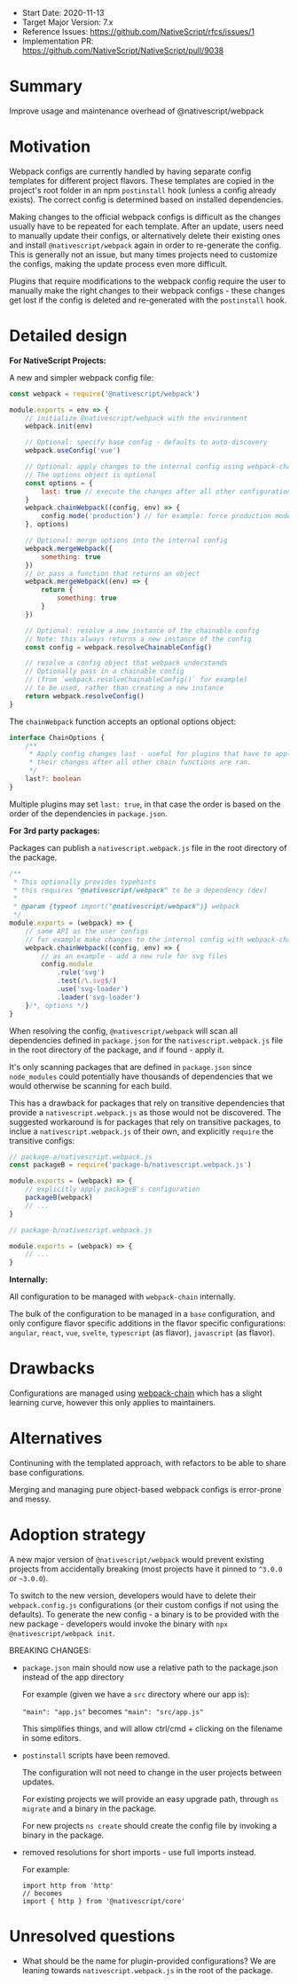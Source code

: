 - Start Date: 2020-11-13
- Target Major Version: 7.x
- Reference Issues: https://github.com/NativeScript/rfcs/issues/1
- Implementation PR: https://github.com/NativeScript/NativeScript/pull/9038

# Summary

Improve usage and maintenance overhead of @nativescript/webpack

<!-- # Basic example

If the proposal involves a new or changed API, include a basic code example.
Omit this section if it's not applicable. -->

# Motivation

Webpack configs are currently handled by having separate config templates for different project flavors. These templates are copied in the project's root folder in an npm `postinstall` hook (unless a config already exists). The correct config is determined based on installed dependencies.

Making changes to the official webpack configs is difficult as the changes usually have to be repeated for each template. After an update, users need to manually update their configs, or alternatively delete their existing ones and install `@nativescript/webpack` again in order to re-generate the config. This is generally not an issue, but many times projects need to customize the configs, making the update process even more difficult.

Plugins that require modifications to the webpack config require the user to manually make the right changes to their webpack configs - these changes get lost if the config is deleted and re-generated with the `postinstall` hook.


# Detailed design

**For NativeScript Projects:**

A new and simpler webpack config file:
```js
const webpack = require('@nativescript/webpack')

module.exports = env => {
    // initialize @nativescript/webpack with the environment
    webpack.init(env)

    // Optional: specify base config - defaults to auto-discovery
    webpack.useConfig('vue')

    // Optional: apply changes to the internal config using webpack-chain
    // The options object is optional
    const options = {
        last: true // execute the changes after all other configuration is complete
    }
    webpack.chainWebpack((config, env) => {
        config.mode('production') // for example: force production mode
    }, options)

    // Optional: merge options into the internal config
    webpack.mergeWebpack({
        something: true
    })
    // or pass a function that returns an object
    webpack.mergeWebpack((env) => {
        return {
            something: true
        }
    })

    // Optional: resolve a new instance of the chainable config
    // Note: this always returns a new instance of the config
    const config = webpack.resolveChainableConfig()

    // resolve a config object that webpack understands
    // Optionally pass in a chainable config 
    // (from `webpack.resolveChainableConfig()` for example)
    // to be used, rather than creating a new instance
    return webpack.resolveConfig()
}
```

The `chainWebpack` function accepts an optional options object:

```ts
interface ChainOptions {
    /**
     * Apply config changes last - useful for plugins that have to apply 
     * their changes after all other chain functions are ran.
     */
    last?: boolean
}
```

Multiple plugins may set `last: true`, in that case the order is based on the order of the dependencies in `package.json`.

**For 3rd party packages:**

Packages can publish a `nativescript.webpack.js` file in the root directory of the package.

```js
/**
 * This optionally provides typehints
 * this requires "@nativescript/webpack" to be a dependency (dev)
 * 
 * @param {typeof import("@nativescript/webpack")} webpack
 */
module.exports = (webpack) => {
    // same API as the user configs
    // for example make changes to the internal config with webpack-chain
    webpack.chainWebpack((config, env) => {
        // as an example - add a new rule for svg files
        config.module
            .rule('svg')
            .test(/\.svg$/)
            .use('svg-loader')
            .loader('svg-loader')
    }/*, options */)
}
```

When resolving the config, `@nativescript/webpack` will scan all dependencies defined in `package.json` for the `nativescript.webpack.js` file in the root directory of the package, and if found - apply it.

It's only scanning packages that are defined in `package.json` since `node_modules` could potentially have thousands of dependencies that we would otherwise be scanning for each build.

This has a drawback for packages that rely on transitive dependencies that provide a `nativescript.webpack.js` as those would not be discovered. The suggested workaround is for packages that rely on transitive packages, to inclue a `nativescript.webpack.js` of their own, and explicitly `require` the transitive configs:
```js
// package-a/nativescript.webpack.js
const packageB = require('package-b/nativescript.webpack.js')

module.exports = (webpack) => {
    // explicitly apply packageB's configuration
    packageB(webpack)
    // ...
}
```

```js
// package-b/nativescript.webpack.js

module.exports = (webpack) => {
    // ...
}
```

**Internally:**

All configuration to be managed with `webpack-chain` internally.

The bulk of the configuration to be managed in a `base` configuration, and only configure flavor specific additions in the flavor specific configurations: `angular`, `react`, `vue`, `svelte`, `typescript` (as flavor), `javascript` (as flavor).


# Drawbacks

Configurations are managed using [webpack-chain](https://github.com/neutrinojs/webpack-chain) which has a slight learning curve, however this only applies to maintainers.

# Alternatives

Continuning with the templated approach, with refactors to be able to share base configurations. 

Merging and managing pure object-based webpack configs is error-prone and messy.

# Adoption strategy

A new major version of `@nativescript/webpack` would prevent existing projects from accidentally breaking (most projects have it pinned to `^3.0.0` or `~3.0.0`).

To switch to the new version, developers would have to delete their `webpack.config.js` configurations (or their custom configs if not using the defaults).
To generate the new config - a binary is to be provided with the new package - developers would invoke the binary with `npx @nativescript/webpack init`.

BREAKING CHANGES:
 - `package.json` main should now use a relative path to the package.json instead of the app directory
   
   For example (given we have a `src` directory where our app is):
   
   `"main": "app.js"` becomes `"main": "src/app.js"`
   
   This simplifies things, and will allow ctrl/cmd + clicking on the filename in some editors.
 
 - `postinstall` scripts have been removed.
 
   The configuration will not need to change in the user projects between updates.
 
   For existing projects we will provide an easy upgrade path, through `ns migrate` and a binary in the package.
   
   For new projects `ns create` should create the config file by invoking a binary in the package. 

 - removed resolutions for short imports - use full imports instead.
 
   For example:
   ```
   import http from 'http'
   // becomes
   import { http } from '@nativescript/core'
   ```

# Unresolved questions

 - What should be the name for plugin-provided configurations? We are leaning towards `nativescript.webpack.js` in the root of the package.
